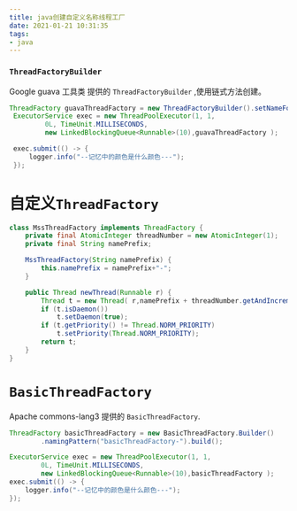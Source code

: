 ```yaml
---
title: java创建自定义名称线程工厂
date: 2021-01-21 10:31:35
tags:
- java
---
```


### `ThreadFactoryBuilder`

Google guava 工具类 提供的 `ThreadFactoryBuilder` ,使用链式方法创建。

```java
ThreadFactory guavaThreadFactory = new ThreadFactoryBuilder().setNameFormat("retryClient-pool-").build();
 ExecutorService exec = new ThreadPoolExecutor(1, 1,
         0L, TimeUnit.MILLISECONDS,
         new LinkedBlockingQueue<Runnable>(10),guavaThreadFactory );

 exec.submit(() -> {
     logger.info("--记忆中的颜色是什么颜色---");
 });
```

# 自定义`ThreadFactory`

```java
class MssThreadFactory implements ThreadFactory {
    private final AtomicInteger threadNumber = new AtomicInteger(1);
    private final String namePrefix;

    MssThreadFactory(String namePrefix) {
        this.namePrefix = namePrefix+"-";
    }

    public Thread newThread(Runnable r) {
        Thread t = new Thread( r,namePrefix + threadNumber.getAndIncrement());
        if (t.isDaemon())
            t.setDaemon(true);
        if (t.getPriority() != Thread.NORM_PRIORITY)
            t.setPriority(Thread.NORM_PRIORITY);
        return t;
    }
}
```

# `BasicThreadFactory`

Apache commons-lang3 提供的 `BasicThreadFactory`.

```java
ThreadFactory basicThreadFactory = new BasicThreadFactory.Builder()
        .namingPattern("basicThreadFactory-").build();

ExecutorService exec = new ThreadPoolExecutor(1, 1,
        0L, TimeUnit.MILLISECONDS,
        new LinkedBlockingQueue<Runnable>(10),basicThreadFactory );
exec.submit(() -> {
    logger.info("--记忆中的颜色是什么颜色---");
});
```

